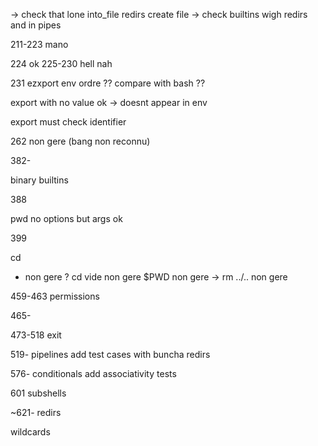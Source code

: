 -> check that lone into_file redirs create file
-> check builtins wigh redirs and in pipes

211-223
mano

224 ok
225-230 hell nah

231
ezxport env
ordre ?? compare with bash ??

export with no value ok
-> doesnt appear in env

export must check identifier

262 non gere (bang non reconnu)

382- 

binary builtins

388

pwd
no options but args ok

399

cd
- non gere ?
cd vide non gere
$PWD non gere -> rm ../.. non gere

459-463 permissions

465-

473-518
exit

519-
pipelines
add test cases with buncha redirs 

576-
conditionals
add associativity tests

601
subshells

~621-
redirs

wildcards 
